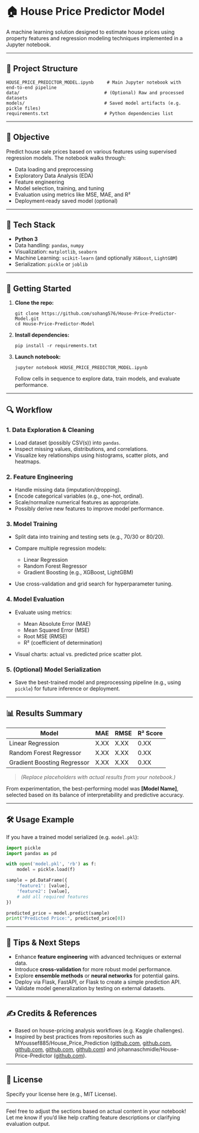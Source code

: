 # 🏠 House Price Predictor Model

A machine learning solution designed to estimate house prices using property features and regression modeling techniques implemented in a Jupyter notebook.

---

## 📂 Project Structure

```
HOUSE_PRICE_PREDICTOR_MODEL.ipynb     # Main Jupyter notebook with end‑to‑end pipeline
data/                                # (Optional) Raw and processed datasets
models/                              # Saved model artifacts (e.g. pickle files)
requirements.txt                     # Python dependencies list
```

---

## 🎯 Objective

Predict house sale prices based on various features using supervised regression models. The notebook walks through:

* Data loading and preprocessing
* Exploratory Data Analysis (EDA)
* Feature engineering
* Model selection, training, and tuning
* Evaluation using metrics like MSE, MAE, and R²
* Deployment‑ready saved model (optional)

---

## 🧪 Tech Stack

* **Python 3**
* Data handling: `pandas`, `numpy`
* Visualization: `matplotlib`, `seaborn`
* Machine Learning: `scikit-learn` (and optionally `XGBoost`, `LightGBM`)
* Serialization: `pickle` or `joblib`

---

## 🚀 Getting Started

1. **Clone the repo:**

   ```
   git clone https://github.com/sohang576/House-Price-Predictor-Model.git
   cd House-Price-Predictor-Model
   ```

2. **Install dependencies:**

   ```
   pip install -r requirements.txt
   ```

3. **Launch notebook:**

   ```
   jupyter notebook HOUSE_PRICE_PREDICTOR_MODEL.ipynb
   ```

   Follow cells in sequence to explore data, train models, and evaluate performance.

---

## 🔍 Workflow

### 1. Data Exploration & Cleaning

* Load dataset (possibly CSV(s)) into `pandas`.
* Inspect missing values, distributions, and correlations.
* Visualize key relationships using histograms, scatter plots, and heatmaps.

### 2. Feature Engineering

* Handle missing data (imputation/dropping).
* Encode categorical variables (e.g., one-hot, ordinal).
* Scale/normalize numerical features as appropriate.
* Possibly derive new features to improve model performance.

### 3. Model Training

* Split data into training and testing sets (e.g., 70/30 or 80/20).
* Compare multiple regression models:

  * Linear Regression
  * Random Forest Regressor
  * Gradient Boosting (e.g., XGBoost, LightGBM)
* Use cross-validation and grid search for hyperparameter tuning.

### 4. Model Evaluation

* Evaluate using metrics:

  * Mean Absolute Error (MAE)
  * Mean Squared Error (MSE)
  * Root MSE (RMSE)
  * R² (coefficient of determination)
* Visual charts: actual vs. predicted price scatter plot.

### 5. (Optional) Model Serialization

* Save the best-trained model and preprocessing pipeline (e.g., using `pickle`) for future inference or deployment.

---

## 📊 Results Summary

| Model                       | MAE  | RMSE | R² Score |
| --------------------------- | ---- | ---- | -------- |
| Linear Regression           | X.XX | X.XX | 0.XX     |
| Random Forest Regressor     | X.XX | X.XX | 0.XX     |
| Gradient Boosting Regressor | X.XX | X.XX | 0.XX     |

> *(Replace placeholders with actual results from your notebook.)*

From experimentation, the best-performing model was **\[Model Name]**, selected based on its balance of interpretability and predictive accuracy.

---

## 🛠 Usage Example

If you have a trained model serialized (e.g. `model.pkl`):

```python
import pickle
import pandas as pd

with open('model.pkl', 'rb') as f:
    model = pickle.load(f)

sample = pd.DataFrame({
    'feature1': [value],
    'feature2': [value],
    # add all required features
})

predicted_price = model.predict(sample)
print("Predicted Price:", predicted_price[0])
```

---

## 📌 Tips & Next Steps

* Enhance **feature engineering** with advanced techniques or external data.
* Introduce **cross-validation** for more robust model performance.
* Explore **ensemble methods** or **neural networks** for potential gains.
* Deploy via Flask, FastAPI, or Flask to create a simple prediction API.
* Validate model generalization by testing on external datasets.

---

## ✍️ Credits & References

* Based on house-pricing analysis workflows (e.g. Kaggle challenges).
* Inspired by best practices from repositories such as MYoussef885/House\_Price\_Prediction ([github.com][1], [github.com][2], [github.com][3], [github.com][4], [github.com][5]) and johannaschmidle/House-Price-Predictor ([github.com][5]).

---

## 📝 License

Specify your license here (e.g., MIT License).

---

Feel free to adjust the sections based on actual content in your notebook! Let me know if you’d like help crafting feature descriptions or clarifying evaluation output.

[1]: https://github.com/MYoussef885/House_Price_Prediction?utm_source=chatgpt.com "MYoussef885/House_Price_Prediction: The \"House Price Prediction ..."
[2]: https://github.com/topics/housing-price-prediction?utm_source=chatgpt.com "housing-price-prediction · GitHub Topics"
[3]: https://github.com/nirdesh17/House-Price-Prediction?utm_source=chatgpt.com "House Price Prediction AI/ML Project - GitHub"
[4]: https://github.com/Rishiraj8/house_price_prediction?utm_source=chatgpt.com "House Price Prediction Project - GitHub"
[5]: https://github.com/johannaschmidle/House-Price-Predictor?utm_source=chatgpt.com "johannaschmidle/House-Price-Predictor - GitHub"

